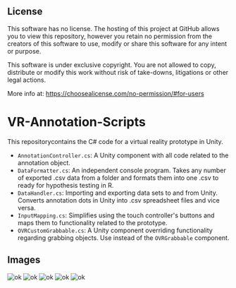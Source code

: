 ## License

This software has no license. The hosting of this project at GitHub allows you to view this repository, however you retain no permission from the creators of this software to use, modify or share this software for any intent or purpose.

This software is under exclusive copyright. You are not allowed to copy, distribute or modify this work without risk of take-downs, litigations or other legal actions.

More info at: https://choosealicense.com/no-permission/#for-users

<!--
# AnnotationInVirtualReality
-->

# VR-Annotation-Scripts
This repositorycontains the C# code for a virtual reality prototype in Unity.


* `AnnotationController.cs`: A Unity component with all code related to the annotation object.
* `DataFormatter.cs`: An independent console program. Takes any number of exported .csv data from a folder and formats them into one .csv to ready for hypothesis testing in R.
* `DataHandler.cs`: Importing and exporting data sets to and from Unity. Converts annotation dots in Unity into .csv spreadsheet files and vice versa.
* `InputMapping.cs`: Simplifies using the touch controller's buttons and maps them to functionality related to the prototype.
* `OVRCustomGrabbable.cs`: A Unity component overriding functionality regarding grabbing objects. Use instead of the `OVRGrabbable` component.

## Images

![ok](https://i.imgur.com/FLL3erQ.png)
![ok](https://i.imgur.com/xBSRATR.png)
![ok](https://i.imgur.com/FlKwBuQ.png)
![ok](https://i.imgur.com/so6T98d.png)
![ok](https://i.imgur.com/xFb8AEi.png)



